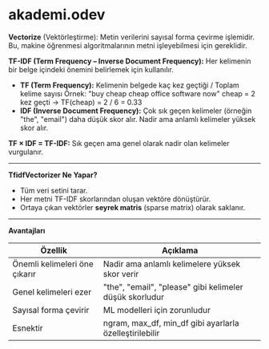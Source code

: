 ﻿# akademi.odev


**Vectorize** (Vektörleştirme):
Metin verilerini sayısal forma çevirme işlemidir. Bu, makine öğrenmesi algoritmalarının metni işleyebilmesi için gereklidir.

**TF-IDF (Term Frequency – Inverse Document Frequency):**
Her kelimenin bir belge içindeki önemini belirlemek için kullanılır.

* **TF (Term Frequency):** Kelimenin belgede kaç kez geçtiği / Toplam kelime sayısı
  Örnek: "buy cheap cheap office software now"
  cheap = 2 kez geçti → TF(cheap) = 2 / 6 = 0.33
* **IDF (Inverse Document Frequency):**
  Çok sık geçen kelimeler (örneğin "the", "email") daha düşük skor alır.
  Nadir ama anlamlı kelimeler yüksek skor alır.

**TF × IDF = TF-IDF:**
Sık geçen ama genel olarak nadir olan kelimeler vurgulanır.

---

**TfidfVectorizer Ne Yapar?**

* Tüm veri setini tarar.
* Her metni TF-IDF skorlarından oluşan vektöre dönüştürür.
* Ortaya çıkan vektörler **seyrek matris** (sparse matrix) olarak saklanır.

---

**Avantajları**

| Özellik                       | Açıklama                                                  |
| ----------------------------- | --------------------------------------------------------- |
| Önemli kelimeleri öne çıkarır | Nadir ama anlamlı kelimelere yüksek skor verir            |
| Genel kelimeleri ezer         | "the", "email", "please" gibi kelimeler düşük skorludur   |
| Sayısal forma çevirir         | ML modelleri için zorunludur                              |
| Esnektir                      | ngram, max\_df, min\_df gibi ayarlarla özelleştirilebilir |

